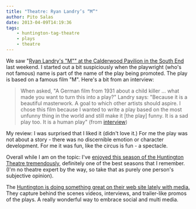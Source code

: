```yaml
---
title: "Theatre: Ryan Landry’s “M”"
author: Pito Salas
date: 2013-04-09T14:19:36
tags:
    - huntington-tag-theatre
    - plays
    - theatre
---
```




We saw "[Ryan Landry's "M"" at the Calderwood Pavilion in the South
End](<http://www.goldstar.com/e/65476>) last weekend. I started out a bit
suspiciously when the playwright (who's not famous) name is part of the name
of the play being promoted. The play is based on a famous film "M". Here's a
bit from an interview:

> When asked, "A German film from 1931 about a child killer … what made you
> want to turn this into a play?" Landry says: "Because it is a beautiful
> masterwork. A goal to which other artists should aspire. I chose this film
> because I wanted to write a play based on the most unfunny thing in the
> world and still make it [the play] funny. It is a sad play too. It is a
> human play" (from
> [interview](<http://www.boston.com/lifestyle/blogs/bostonspirit/2013/03/ryan_landry_dishes_on_m_at_the.html>))

My review: I was surprised that I liked it (didn't love it.) For me the play
was not about a story - there was no discernible emotion or character
development. For me it was fun, like the circus is fun - a spectacle.

Overall while I am on the topic: I've [enjoyed this season of the Huntington
Theatre tremendously](<http://www.huntingtontheatre.org>), definitely one of
the best seasons that I remember. (I'm no theatre expert by the way, so take
that as purely one person's subjective opinion).

The [Huntington is doing something great on their web site lately with
media.](<http://www.huntingtontheatre.org/season/2012-2013/m/>) They capture
behind the scenes videos, interviews, and trailer-like promos of the plays. A
really wonderful way to embrace social and multi media.


